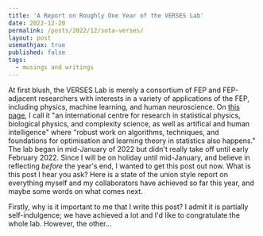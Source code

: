 ```yaml
---
title: 'A Report on Roughly One Year of the VERSES Lab'
date: 2022-12-20
permalink: /posts/2022/12/sota-verses/
layout: post
usemathjax: true
published: false
tags:
  - musings and writings
---
```


At first blush, the VERSES Lab is merely a consortium of FEP and FEP-adjacent researchers with interests in a variety of applications of the FEP, including physics, machine learning, and human neuroscience. On [this page](https://darsakthi.github.io/verses-lab/), I call it "an international centre for research in statistical physics, biological physics, and complexity science, as well as artifical and human intelligence" where "robust work on algorithms, techniques, and foundations for optimisation and learning theory in statistics also happens." The lab began in mid-January of 2022 but didn't really take off until early February 2022. Since I will be on holiday until mid-January, and believe in reflecting _before_ the year's end, I wanted to get this post out now. What is this post I hear you ask? Here is a state of the union style report on everything myself and my collaborators have achieved so far this year, and maybe some words on what comes next. 

Firstly, why is it important to me that I write this post? I admit it is partially self-indulgence; we have achieved a lot and I'd like to congratulate the whole lab. However, the other...

